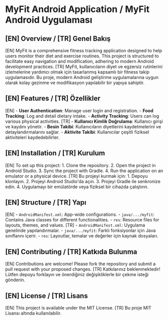 # MyFit Android Application / MyFit Android Uygulaması

## [EN] Overview / [TR] Genel Bakış
[EN] MyFit is a comprehensive fitness tracking application designed to help users monitor their diet and exercise routines. This project is structured to facilitate easy navigation and modification, adhering to modern Android development practices.
[TR] MyFit, kullanıcıların diyet ve egzersiz rutinlerini izlemelerine yardımcı olmak için tasarlanmış kapsamlı bir fitness takip uygulamasıdır. Bu proje, modern Android geliştirme uygulamalarına uygun olarak kolay gezinme ve modifikasyon yapılabilir bir yapıya sahiptir.

## [EN] Features / [TR] Özellikler
[EN] - **User Authentication**: Manage user login and registration.
      - **Food Tracking**: Log and detail dietary intake.
      - **Activity Tracking**: Users can log various physical activities.
[TR] - **Kullanıcı Kimlik Doğrulama**: Kullanıcı girişi ve kaydını yönetir.
      - **Besin Takibi**: Kullanıcıların diyetlerini kaydetmelerini ve detaylandırmalarını sağlar.
      - **Aktivite Takibi**: Kullanıcılar çeşitli fiziksel aktiviteleri kaydedebilirler.

## [EN] Installation / [TR] Kurulum
[EN] To set up this project:
      1. Clone the repository.
      2. Open the project in Android Studio.
      3. Sync the project with Gradle.
      4. Run the application on an emulator or a physical device.
[TR] Bu projeyi kurmak için:
      1. Depoyu klonlayın.
      2. Projeyi Android Studio'da açın.
      3. Projeyi Gradle ile senkronize edin.
      4. Uygulamayı bir emülatörde veya fiziksel bir cihazda çalıştırın.

## [EN] Structure / [TR] Yapı
[EN] - `AndroidManifest.xml`: App-wide configurations.
      - `java/.../myfit`: Contains Java classes for different functionalities.
      - `res`: Resource files for layouts, themes, and values.
[TR] - `AndroidManifest.xml`: Uygulama genelinde yapılandırmalar.
      - `java/.../myfit`: Farklı fonksiyonlar için Java sınıflarını içerir.
      - `res`: Layoutlar, temalar ve değerler için kaynak dosyaları.

## [EN] Contributing / [TR] Katkıda Bulunma
[EN] Contributions are welcome! Please fork the repository and submit a pull request with your proposed changes.
[TR] Katkılarınız beklenmektedir! Lütfen depoyu forklayın ve önerdiğiniz değişikliklerle bir çekme isteği gönderin.

## [EN] License / [TR] Lisans
[EN] This project is available under the MIT License.
[TR] Bu proje MIT Lisansı altında kullanılabilir.
